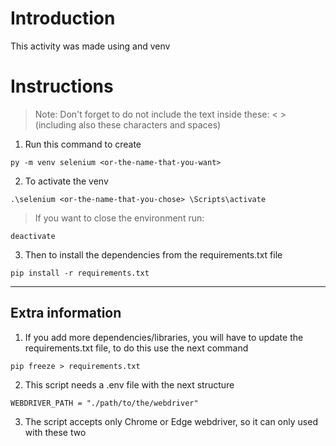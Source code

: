 # Introduction
This activity was made using and venv

# Instructions
> Note: Don't forget to do not include the text inside these: < > (including also these characters and spaces)

1. Run this command to create
```shell
py -m venv selenium <or-the-name-that-you-want>
```

2. To activate the venv
```shell
.\selenium <or-the-name-that-you-chose> \Scripts\activate
```
> If you want to close the environment run:
```shell
deactivate
```
3. Then to install the dependencies from the requirements.txt file
```shell
pip install -r requirements.txt
```

---
## Extra information
1. If you add more dependencies/libraries, you will have to update the requirements.txt file, to do this use the next command

```shell
pip freeze > requirements.txt

```

2. This script needs a .env file with the next structure
```env
WEBDRIVER_PATH = "./path/to/the/webdriver"
```

3. The script accepts only Chrome or Edge webdriver, so it can only used with these two